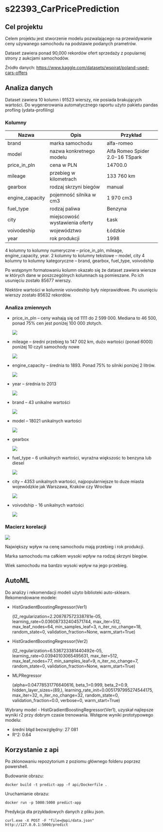 # s22393_CarPricePrediction
## Cel projektu
Celem projektu jest stworzenie modelu pozwalającego na przewidywanie ceny używanego samochodu na podstawie podanych prametrów.

Dataset zawiera ponad 90,000 rekordów ofert sprzedaży z popularnej strony z aukcjami samochodów.

Źródło danych: https://www.kaggle.com/datasets/wspirat/poland-used-cars-offers

## Analiza danych

Dataset zawiera 10 kolumn i 91523 wierszy, nie posiada brakujących wartości.
Do wygenerowania automatycznego raportu użyto pakietu pandas profling (ydata-profiling)
### Kolumny

| Nazwa | Opis | Przykład |
| ----- | ----- | ------- |
| brand | marka samochodu | alfa-romeo |
| model | nazwa konkretnego modelu | Alfa Romeo Spider 2.0-16 TSpark |
| price_in_pln | cena w PLN | 14700.0 |
| mileage | przebieg w kilometrach | 133 760 km |
| gearbox | rodzaj skrzyni biegów | manual |
| engine_capacity | pojemność silnika w cm3 | 1 970 cm3	 |
| fuel_type | rodzaj paliwa | Benzyna |
| city | miejscowość wystawienia oferty | Łask |
| voivodeship | województwo | Łódzkie |
| year | rok produkcji | 1998 |

4 kolumny to kolumny numeryczne – price_in_pln, mileage, engine_capacity, year.
2 kolumny to kolumny tekstowe – model, city
4 kolumny to kolumny kategoryczne – brand, gearbox, fuel_type, voivodship

Po wstępnym formatowaniu kolumn okazało się że dataset zawiera wiersze w których dane w poszczególnych kolumnach są pomieszane. Po ich usunięciu zostało 85677 wierszy.

Niektóre wartości w kolumnie voivodeship były nieprawidłowe. Po usunięciu wierszy zostało 85632 rekordów.
### Analiza zmiennych
- price_in_pln – ceny wahają się od 1111 do 2 599 000. Mediana to 46 500, ponad 75% cen jest poniżej 100 000 złotych.

  ![](plot/price_dist.png)
- mileage – średni przebieg to 147 002 km, dużo wartości (ponad 6000) poniżej 10 czyli samochody nowe

  ![](plot/mileage_dist.png)
- engine_capacity – średnia to 1893. Ponad 75% to silniki poniżej 2 litrów.

  ![](plot/engine_dist.png)
- year – średnia to 2013

  ![](plot/year_dist.png)
- brand – 43 unikalne wartości
  
  ![](plot/brand.png)
- model – 18021 unikalnych wartości

  ![](plot/brand.png)
- gearbox

  ![](plot/gearbox.png)
- fuel_type – 6 unikalnych wartości, wyraźna większośc to benzyna lub diesel

  ![](plot/fuel.png)
- city – 4353 unikalnych wartości, najpopularniejsze to duze miasta wojewódzkie jak Warszawa, Kraków czy Wrocław

  ![](plot/city.png)
- voivodship - 16 unikalnych wartości

  ![](plot/voivodship.png)

### Macierz korelacji
![](plot/heatmap.png)

Największy wpływ na cenę samochodu mają przebieg i rok produkcji.

Marka samochodu ma całkiem wysoki wpływ na rodzaj skrzyni biegów.

Wiek samochodu ma bardzo wysoki wpływ na jego przebieg.

## AutoML
Do analizy i rekomendacji modeli użyto biblioteki auto-sklearn.
Rekomendowane modele: 
- HistGradientBoostingRegressor(Ver1)
  
    (l2_regularization=2.208787572338781e-05,
                                learning_rate=0.036087332404571744, max_iter=512,
                                max_leaf_nodes=64, min_samples_leaf=3,
                                n_iter_no_change=18, random_state=0,
                                validation_fraction=None, warm_start=True)
- HistGradientBoostingRegressor(Ver2)
  
    (l2_regularization=6.536723381440492e-05,
                                learning_rate=0.03940103065495631, max_iter=512,
                                max_leaf_nodes=77, min_samples_leaf=9,
                                n_iter_no_change=7, random_state=0,
                                validation_fraction=None, warm_start=True)
- MLPRegressor

    (alpha=0.04778531776640616, beta_1=0.999, beta_2=0.9,
               hidden_layer_sizes=(89,), learning_rate_init=0.0051797995274544175,
               max_iter=32, n_iter_no_change=32, random_state=0,
               validation_fraction=0.0, verbose=0, warm_start=True)
  

Wybrany model - HistGradientBoostingRegressor(Ver1), uzyskał najlepsze wyniki r2 przy dobrym czasie trenowania.
Wstępne wyniki prototypowego modelu:
- średni błąd bezwzględny: 27 081
- R^2: 0.64

## Korzystanie z api
Po zklonowaniu repozytorium z poziomu głównego folderu poprzez powershell.

Budowanie obrazu:
```
docker build -t predict-app -f api/Dockerfile .

```
Uruchamianie obrazu:
```
docker run -p 5000:5000 predict-app
```
Predykcja dla przykładowych danych z pliku json.
```
curl.exe -X POST -F "file=@api/data.json" http://127.0.0.1:5000/predict
```
